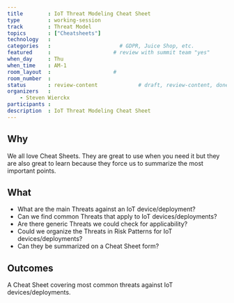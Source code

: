 ```yaml
---
title        : IoT Threat Modeling Cheat Sheet
type         : working-session
track        : Threat Model
topics       : ["Cheatsheets"]
technology   :
categories   :                      # GDPR, Juice Shop, etc.
featured     :                    # review with summit team "yes"
when_day     : Thu
when_time    : AM-1
room_layout  :                    #
room_number  :
status       : review-content             # draft, review-content, done
organizers   :
    - Steven Wierckx
participants :
description  : IoT Threat Modeling Cheat Sheet
---
```


## Why

We all love Cheat Sheets. They are great to use when you need it but they are also great to learn because they force us to summarize the most important points.


## What

 - What are the main Threats against an IoT device/deployment?
 - Can we find common Threats that apply to IoT devices/deployments?
 - Are there generic Threats we could check for applicability?
 - Could we organize the Threats in Risk Patterns for IoT devices/deployments?
 - Can they be summarized on a Cheat Sheet form?

## Outcomes

A Cheat Sheet covering most common threats against IoT devices/deployments.
